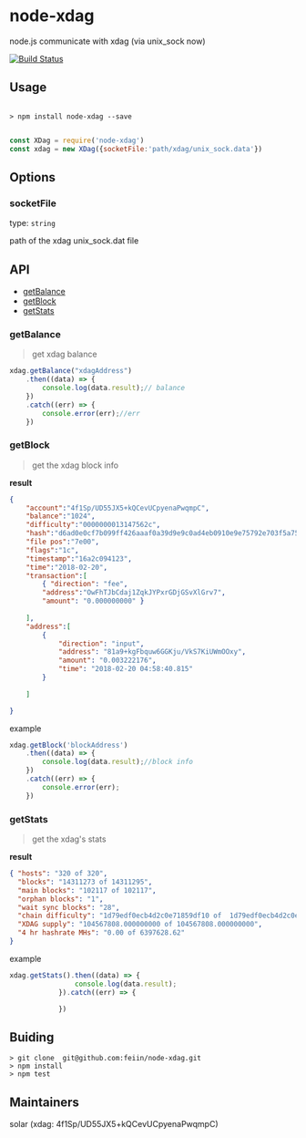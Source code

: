 # node-xdag
node.js communicate with xdag (via unix_sock now)

[![Build Status](https://travis-ci.org/feiin/node-xdag.svg?branch=master)](https://travis-ci.org/feiin/feiin/node-xdag)



## Usage

```shell

> npm install node-xdag --save

```


```node.js

const XDag = require('node-xdag')
const xdag = new XDag({socketFile:'path/xdag/unix_sock.data'})
```

## Options

### socketFile
type: `string`

path of the xdag unix_sock.dat file

## API

 - [getBalance](#get_balance)
 - [getBlock](#get_block)
 - [getStats](#get_stats)

 ### <a id="get_balance">getBalance</a>

> get xdag balance

```javascript
xdag.getBalance("xdagAddress")
    .then((data) => {
        console.log(data.result);// balance
    })
    .catch((err) => {
        console.error(err);//err
    })
```

### <a id="get_block">getBlock</a>

>get the xdag block info

**result**
```json
{
    "account":"4f1Sp/UD55JX5+kQCevUCpyenaPwqmpC",
    "balance":"1024",
    "difficulty":"0000000013147562c",
    "hash":"d6ad0e0cf7b099ff426aaaf0a39d9e9c0ad4eb0910e9e75792e703f5a752fde1",
    "file pos":"7e00",
    "flags":"1c",
    "timestamp":"16a2c094123",
    "time":"2018-02-20",
    "transaction":[
        { "direction": "fee",
        "address":"OwFhTJbCdaj1ZqkJYPxrGDjGSvXlGrv7",
        "amount": "0.000000000" }
        
    ],
    "address":[
        { 
            "direction": "input",
            "address": "81a9+kgFbquw6GGKju/VkS7KiUWmOOxy",
            "amount": "0.003222176",
            "time": "2018-02-20 04:58:40.815"
        }
        
    ]

}
```
example

```javascript
xdag.getBlock('blockAddress')
    .then((data) => {
        console.log(data.result);//block info
    })
    .catch((err) => {
        console.error(err);
    })
```

 ### <a id="get_stats">getStats</a>

> get the xdag's stats

**result**

```json
{ "hosts": "320 of 320",
  "blocks": "14311273 of 14311295",
  "main blocks": "102117 of 102117",
  "orphan blocks": "1",
  "wait sync blocks": "28",
  "chain difficulty": "1d79edf0ecb4d2c0e71859df10 of  1d79edf0ecb4d2c0e71859df10",
  "XDAG supply": "104567808.000000000 of 104567808.000000000",
  "4 hr hashrate MHs": "0.00 of 6397628.62"
}
```

example

```javascript
xdag.getStats().then((data) => {
                console.log(data.result);
            }).catch((err) => {

            })

```


## Buiding

```shell
> git clone  git@github.com:feiin/node-xdag.git
> npm install
> npm test
```

## Maintainers

solar (xdag: 4f1Sp/UD55JX5+kQCevUCpyenaPwqmpC)